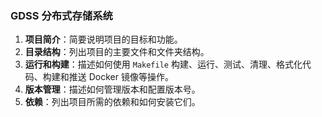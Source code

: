 ### GDSS 分布式存储系统
1. **项目简介**：简要说明项目的目标和功能。
2. **目录结构**：列出项目的主要文件和文件夹结构。
3. **运行和构建**：描述如何使用 `Makefile` 构建、运行、测试、清理、格式化代码、构建和推送 Docker 镜像等操作。
4. **版本管理**：描述如何管理版本和配置版本号。
5. **依赖**：列出项目所需的依赖和如何安装它们。
